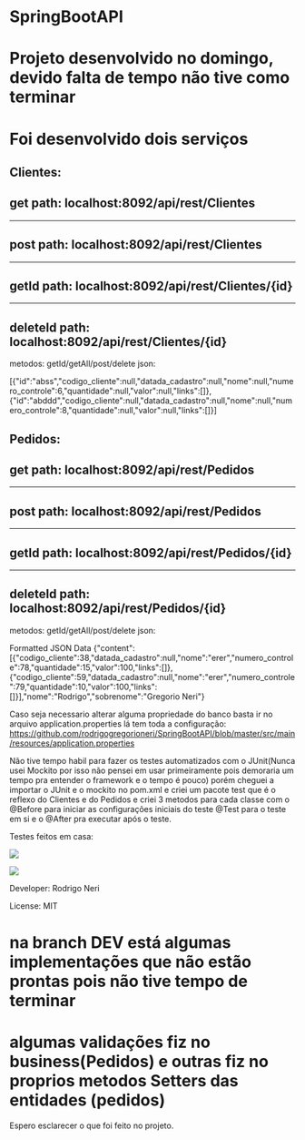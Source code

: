 # SpringBootAPI

# Projeto desenvolvido no domingo, devido falta de tempo não tive como terminar 

# Foi desenvolvido dois serviços

Clientes:
-------------
get
path: localhost:8092/api/rest/Clientes
--------------
-------------
post
path: localhost:8092/api/rest/Clientes
--------------
-------------
getId
path: localhost:8092/api/rest/Clientes/{id}
--------------
-------------
deleteId
path: localhost:8092/api/rest/Clientes/{id}
--------------
metodos: getId/getAll/post/delete
json:  

[{"id":"abss","codigo_cliente":null,"datada_cadastro":null,"nome":null,"numero_controle":6,"quantidade":null,"valor":null,"links":[]},{"id":"abddd","codigo_cliente":null,"datada_cadastro":null,"nome":null,"numero_controle":8,"quantidade":null,"valor":null,"links":[]}]





Pedidos:
-------------
get
path: localhost:8092/api/rest/Pedidos
--------------
-------------
post
path: localhost:8092/api/rest/Pedidos
--------------
-------------
getId
path: localhost:8092/api/rest/Pedidos/{id}
--------------
-------------
deleteId
path: localhost:8092/api/rest/Pedidos/{id}
--------------
metodos: getId/getAll/post/delete
json:  

Formatted JSON Data
{"content":[{"codigo_cliente":38,"datada_cadastro":null,"nome":"erer","numero_controle":78,"quantidade":15,"valor":100,"links":[]},{"codigo_cliente":59,"datada_cadastro":null,"nome":"erer","numero_controle":79,"quantidade":10,"valor":100,"links":[]}],"nome":"Rodrigo","sobrenome":"Gregorio Neri"}



Caso seja necessario alterar alguma propriedade do banco basta ir no arquivo application.properties lá tem toda a configuração:
https://github.com/rodrigogregorioneri/SpringBootAPI/blob/master/src/main/resources/application.properties

Não tive tempo habil para fazer os testes automatizados com o JUnit(Nunca usei Mockito por isso não pensei em usar primeiramente pois demoraria um tempo pra entender o framework e o tempo é pouco) porém cheguei a importar o JUnit e o mockito no pom.xml e criei um pacote test que é o reflexo do Clientes e do Pedidos e criei 3 metodos para cada classe  com o @Before para iniciar as configurações iniciais do teste @Test para o teste em si e o @After pra executar após o teste.

Testes feitos em casa:

<p>
  <img  src="https://image.ibb.co/jrrCyH/Whats_App_Image_2018_02_25_at_23_29_30.jpg">
</p>

<p>
  <img  src="https://image.ibb.co/h3WO5x/Whats_App_Image_2018_02_25_at_23_29_48.jpg">
</p>


Developer: Rodrigo Neri

License: MIT

# na branch DEV está algumas implementações que não estão prontas pois não tive tempo de terminar

# algumas validações fiz no business(Pedidos) e outras fiz no proprios metodos Setters das entidades (pedidos)

Espero esclarecer o que foi feito no projeto.



